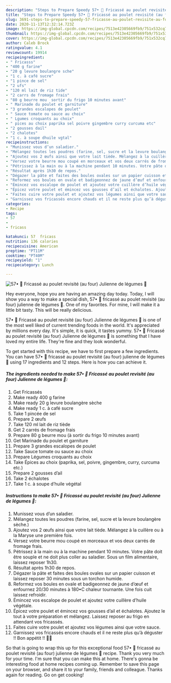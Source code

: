 ```yaml
---
description: "Steps to Prepare Speedy 57• 🥙 Fricassé au poulet revisité (au four) Julienne de légumes 🍗"
title: "Steps to Prepare Speedy 57• 🥙 Fricassé au poulet revisité (au four) Julienne de légumes 🍗"
slug: 3691-steps-to-prepare-speedy-57-fricasse-au-poulet-revisite-au-four-julienne-de-legumes
date: 2020-11-13T12:32:14.723Z
image: https://img-global.cpcdn.com/recipes/7513e42305669fb9/751x532cq70/57•-🥙-fricasse-au-poulet-revisite-au-four-julienne-de-legumes-🍗-photo-principale-de-la-recette.jpg
thumbnail: https://img-global.cpcdn.com/recipes/7513e42305669fb9/751x532cq70/57•-🥙-fricasse-au-poulet-revisite-au-four-julienne-de-legumes-🍗-photo-principale-de-la-recette.jpg
cover: https://img-global.cpcdn.com/recipes/7513e42305669fb9/751x532cq70/57•-🥙-fricasse-au-poulet-revisite-au-four-julienne-de-legumes-🍗-photo-principale-de-la-recette.jpg
author: Caleb Brock
ratingvalue: 4.1
reviewcount: 19914
recipeingredient:
- " Fricasss"
- "400 g farine"
- "20 g levure boulangre sche"
- "1 c. à café sucre"
- "1 pince de sel"
- "2 ufs"
- "120 ml lait de riz tide"
- "2 carrs de fromage frais"
- "80 g beurre mou  sortir du frigo 10 minutes avant"
- " Marinade du poulet et garniture"
- "3 grandes escalopes de poulet"
- " Sauce tomate ou sauce au choix"
- " Lgumes croquants au choix"
- " pices au choix paprika sel poivre gingembre curry curcuma etc"
- "2 gousses dail"
- "2 chalotes"
- "1 c. à soupe dhuile vgtal"
recipeinstructions:
- "Munissez vous d’un saladier."
- "Mélangez toutes les poudres (farine, sel, sucre et la levure boulangère sèche.)"
- "Ajoutez vos 2 œufs ainsi que votre lait tiède. Mélangez à la cuillère ou à la Maryse une première fois."
- "Versez votre beurre mou coupé en morceaux et vos deux carrés de fromage frais."
- "Pétrissez à la main ou à la machine pendant 10 minutes. Votre pâte doit être souple et ne doit plus coller au saladier. Sous un film alimentaire, laissez reposer 1h30."
- "Résultat après 1h30 de repos."
- "Dégazer la pâte et faites des boules ovales sur un papier cuisson et laissez reposer 30 minutes sous un torchon humide."
- "Reformez vos boules en ovale et badigeonnez de jaune d’œuf et enfournez 20/30 minutes à 180•C chaleur tournante. Une fois cuit laissez refroidir."
- "Émincez vos escalope de poulet et ajoutez votre cuillère d’huile végétale."
- "Épicez votre poulet et émincez vos gousses d’ail et échalotes. Ajoutez le tout à votre préparation et mélangez. Laissez reposer au frigo en attendant vos fricassés."
- "Faites cuire votre poulet et ajoutez vos légumes ainsi que votre sauce."
- "Garnissez vos fricassés encore chauds et il ne reste plus qu’à déguster !! Bon appétit !! 🍗🥙"
categories:
- Recipe
tags:
- 57
- 
- fricass

katakunci: 57  fricass 
nutrition: 136 calories
recipecuisine: American
preptime: "PT11M"
cooktime: "PT40M"
recipeyield: "1"
recipecategory: Lunch

---
```



![57• 🥙 Fricassé au poulet revisité (au four) Julienne de légumes 🍗](https://img-global.cpcdn.com/recipes/7513e42305669fb9/751x532cq70/57•-🥙-fricasse-au-poulet-revisite-au-four-julienne-de-legumes-🍗-photo-principale-de-la-recette.jpg)

Hey everyone, hope you are having an amazing day today. Today, I will show you a way to make a special dish, 57• 🥙 fricassé au poulet revisité (au four) julienne de légumes 🍗. One of my favorites. For mine, I will make it a little bit tasty. This will be really delicious.



57• 🥙 Fricassé au poulet revisité (au four) Julienne de légumes 🍗 is one of the most well liked of current trending foods in the world. It's appreciated by millions every day. It's simple, it is quick, it tastes yummy. 57• 🥙 Fricassé au poulet revisité (au four) Julienne de légumes 🍗 is something that I have loved my entire life. They're fine and they look wonderful.


To get started with this recipe, we have to first prepare a few ingredients. You can have 57• 🥙 fricassé au poulet revisité (au four) julienne de légumes 🍗 using 17 ingredients and 12 steps. Here is how you can achieve it.

<!--inarticleads1-->

##### The ingredients needed to make 57• 🥙 Fricassé au poulet revisité (au four) Julienne de légumes 🍗:

1. Get  Fricassés
1. Make ready 400 g farine
1. Make ready 20 g levure boulangère sèche
1. Make ready 1 c. à café sucre
1. Take 1 pincée de sel
1. Prepare 2 œufs
1. Take 120 ml lait de riz tiède
1. Get 2 carrés de fromage frais
1. Prepare 80 g beurre mou (à sortir du frigo 10 minutes avant)
1. Get  Marinade du poulet et garniture
1. Prepare 3 grandes escalopes de poulet
1. Take  Sauce tomate ou sauce au choix
1. Prepare  Légumes croquants au choix
1. Take  Épices au choix (paprika, sel, poivre, gingembre, curry, curcuma etc.)
1. Prepare 2 gousses d’ail
1. Take 2 échalotes
1. Take 1 c. à soupe d’huile végétal




<!--inarticleads2-->

##### Instructions to make 57• 🥙 Fricassé au poulet revisité (au four) Julienne de légumes 🍗:

1. Munissez vous d’un saladier.
1. Mélangez toutes les poudres (farine, sel, sucre et la levure boulangère sèche.)
1. Ajoutez vos 2 œufs ainsi que votre lait tiède. Mélangez à la cuillère ou à la Maryse une première fois.
1. Versez votre beurre mou coupé en morceaux et vos deux carrés de fromage frais.
1. Pétrissez à la main ou à la machine pendant 10 minutes. Votre pâte doit être souple et ne doit plus coller au saladier. Sous un film alimentaire, laissez reposer 1h30.
1. Résultat après 1h30 de repos.
1. Dégazer la pâte et faites des boules ovales sur un papier cuisson et laissez reposer 30 minutes sous un torchon humide.
1. Reformez vos boules en ovale et badigeonnez de jaune d’œuf et enfournez 20/30 minutes à 180•C chaleur tournante. Une fois cuit laissez refroidir.
1. Émincez vos escalope de poulet et ajoutez votre cuillère d’huile végétale.
1. Épicez votre poulet et émincez vos gousses d’ail et échalotes. Ajoutez le tout à votre préparation et mélangez. Laissez reposer au frigo en attendant vos fricassés.
1. Faites cuire votre poulet et ajoutez vos légumes ainsi que votre sauce.
1. Garnissez vos fricassés encore chauds et il ne reste plus qu’à déguster !! Bon appétit !! 🍗🥙




So that is going to wrap this up for this exceptional food 57• 🥙 fricassé au poulet revisité (au four) julienne de légumes 🍗 recipe. Thank you very much for your time. I'm sure that you can make this at home. There's gonna be interesting food at home recipes coming up. Remember to save this page on your browser, and share it to your family, friends and colleague. Thanks again for reading. Go on get cooking!
